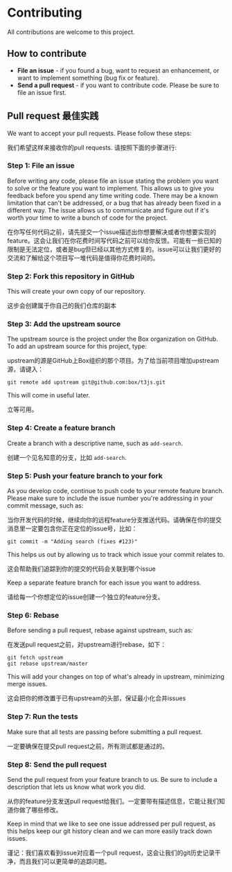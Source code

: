# Contributing

All contributions are welcome to this project.

## How to contribute

* **File an issue** - if you found a bug, want to request an enhancement, or want to implement something (bug fix or feature).
* **Send a pull request** - if you want to contribute code. Please be sure to file an issue first.

## Pull request 最佳实践

We want to accept your pull requests. Please follow these steps:

我们希望这样来接收你的pull requests. 请按照下面的步骤进行:

### Step 1: File an issue

Before writing any code, please file an issue stating the problem you want to solve or the feature you want to implement. This allows us to give you feedback before you spend any time writing code. There may be a known limitation that can't be addressed, or a bug that has already been fixed in a different way. The issue allows us to communicate and figure out if it's worth your time to write a bunch of code for the project.

在你写任何代码之前，请先提交一个issue描述出你想要解决或者你想要实现的feature。这会让我们在你花费时间写代码之前可以给你反馈。可能有一些已知的限制是无法定位，或者是bug但已经以其他方式修复的。issue可以让我们更好的交流和了解给这个项目写一堆代码是值得你花费时间的。

### Step 2: Fork this repository in GitHub

This will create your own copy of our repository.

这步会创建属于你自己的我们仓库的副本

### Step 3: Add the upstream source

The upstream source is the project under the Box organization on GitHub. To add an upstream source for this project, type:

upstream的源是GitHub上Box组织的那个项目。为了给当前项目增加upstream源，请键入：

```
git remote add upstream git@github.com:box/t3js.git
```

This will come in useful later.

立等可用。

### Step 4: Create a feature branch

Create a branch with a descriptive name, such as `add-search`.

创建一个见名知意的分支，比如 `add-search`.

### Step 5: Push your feature branch to your fork

As you develop code, continue to push code to your remote feature branch. Please make sure to include the issue number you're addressing in your commit message, such as:

当你开发代码的时候，继续向你的远程feature分支推送代码。请确保在你的提交消息里一定要包含你正在定位的issue号，比如：

```
git commit -m "Adding search (fixes #123)"
```

This helps us out by allowing us to track which issue your commit relates to.

这会帮助我们追踪到你的提交的代码会关联到哪个issue

Keep a separate feature branch for each issue you want to address.

请给每一个你想定位的issue创建一个独立的feature分支。


### Step 6: Rebase

Before sending a pull request, rebase against upstream, such as:

在发送pull request之前，对upstream进行rebase，如下：

```
git fetch upstream
git rebase upstream/master
```

This will add your changes on top of what's already in upstream, minimizing merge issues.

这会把你的修改置于已有upstream的头部，保证最小化合并issues

### Step 7: Run the tests

Make sure that all tests are passing before submitting a pull request.

一定要确保在提交pull request之前，所有测试都是通过的。

### Step 8: Send the pull request

Send the pull request from your feature branch to us. Be sure to include a description that lets us know what work you did.

从你的feature分支发送pull request给我们。一定要带有描述信息，它能让我们知道你做了哪些修改。

Keep in mind that we like to see one issue addressed per pull request, as this helps keep our git history clean and we can more easily track down issues.

谨记：我们喜欢看到issue对应着一个pull request，这会让我们的git历史记录干净，而且我们可以更简单的追踪问题。
